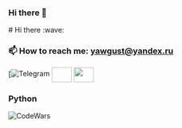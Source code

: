 ### Hi there 👋

<!--
**vimax0815/vimax0815** is a ✨ _special_ ✨ repository because its `README.md` (this file) appears on your GitHub profile.

Here are some ideas to get you started:

- 🔭 I’m currently working on ...
- 🌱 I’m currently learning ...
- 👯 I’m looking to collaborate on ...
- 🤔 I’m looking for help with ...
- 💬 Ask me about ...
- 📫 How to reach me: ...
- 😄 Pronouns: ...
- ⚡ Fun fact: ...
--># Hi there :wave:
### :mailbox: How to reach me: yawgust@yandex.ru
<!-- ![Anurag's GitHub stats](https://github-readme-stats.vercel.app/api?username=RyzhkovIlya&theme=radical&show_icons=true)
[![Top Langs](https://github-readme-stats.vercel.app/api/top-langs/?username=RyzhkovIlya&layout=compact)](https://github.com/RyzhkovIlya/github-readme-stats)
<h3 align="left">Connect with me:</h3>
<p align="left"> -->
  
[![Telegram](https://t.me/yawgust)
<a href="https://vk.com/id261645280" target="blank"><img align="center" alt="" height="30" width="40" /></a>
<a href="https://www.kaggle.com/yawgust" target="blank"><img align="center" src="https://cdn.jsdelivr.net/npm/simple-icons@3.0.1/icons/linkedin.svg" alt="" height="30" width="40" /></a>
</p>

### Python 
![CodeWars](https://www.codewars.com/users/vimax0815)
